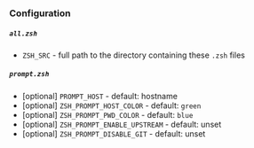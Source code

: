 ### Configuration

##### `all.zsh`

- `ZSH_SRC` - full path to the directory containing these `.zsh` files

##### `prompt.zsh`

- [optional] `PROMPT_HOST` - default: hostname
- [optional] `ZSH_PROMPT_HOST_COLOR` - default: `green`
- [optional] `ZSH_PROMPT_PWD_COLOR` - default: `blue`
- [optional] `ZSH_PROMPT_ENABLE_UPSTREAM` - default: unset
- [optional] `ZSH_PROMPT_DISABLE_GIT` - default: unset
